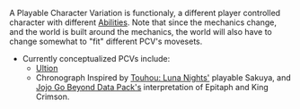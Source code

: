 A Playable Character Variation is functionaly, a different player controlled character with different [Abilities](:/121ebaf342f14e1c8fae17ff68dd0e76).
Note that since the mechanics change, and the world is built around the mechanics, the world will also have to change somewhat to "fit" different PCV's movesets.

- Currently conceptualized PCVs include:
    - [Ultion](../../../Underground%20Anomalies/Design%20Notes/PC%20Variations/Ultion/Summary.md)
    - Chronograph
        Inspired by [Touhou: Luna Nights'](https://store.steampowered.com/app/851100/Touhou_Luna_Nights/) playable Sakuya, and [Jojo Go Beyond Data Pack's](https://trello.com/b/msnH5Ebg/go-beyonds-epic-trello) interpretation of Epitaph and King Crimson.